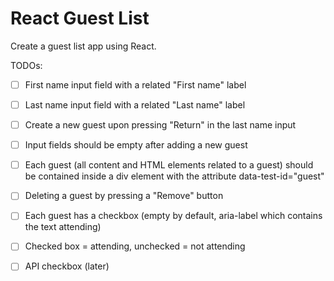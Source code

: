 # React Guest List

Create a guest list app using React.

TODOs:

- [ ] First name input field with a related "First name" label
- [ ] Last name input field with a related "Last name" label
- [ ] Create a new guest upon pressing "Return" in the last name input
- [ ] Input fields should be empty after adding a new guest
- [ ] Each guest (all content and HTML elements related to a guest) should be contained inside a div element with the attribute data-test-id="guest"

- [ ] Deleting a guest by pressing a "Remove" button

- [ ] Each guest has a checkbox (empty by default, aria-label which contains the text attending)
- [ ] Checked box = attending, unchecked = not attending

- [ ] API checkbox (later)
